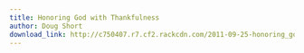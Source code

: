 ```yaml
---
title: Honoring God with Thankfulness
author: Doug Short
download_link: http://c750407.r7.cf2.rackcdn.com/2011-09-25-honoring_god_with_thankfulness.mp3
---
```

